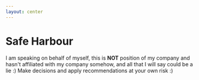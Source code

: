 ```yaml
---
layout: center
---
```

# Safe Harbour

<p/>

I am speaking on behalf of myself, this is **NOT** position of my company and hasn't affiliated with my company somehow, and all that I will say could be a lie :)
Make decisions and apply recommendations at your own risk :)
